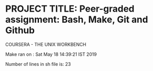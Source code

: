 # PROJECT TITLE: Peer-graded assignment: Bash, Make, Git and Github 


COURSERA - THE UNIX WORKBENCH

Make ran on :
Sat May 18 14:39:21 IST 2019

 Number of lines in sh file is:
      23
